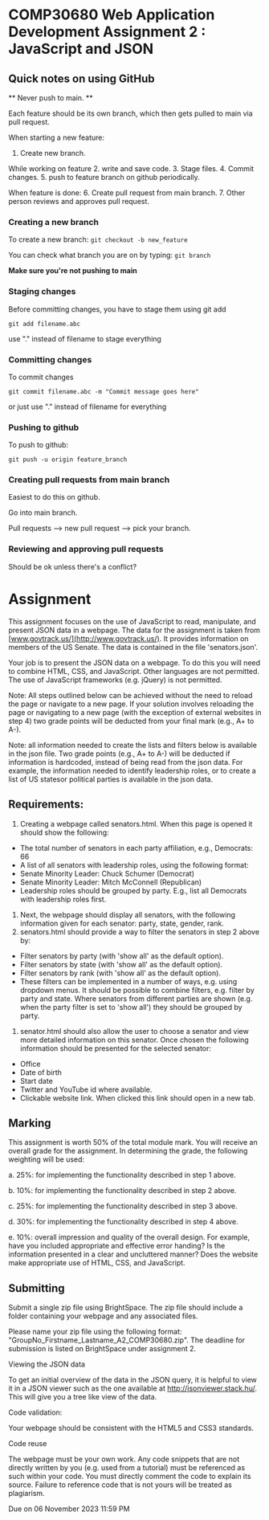 # COMP30680 Web Application Development Assignment 2 : JavaScript and JSON

## Quick notes on using GitHub


** Never push to main. ** 

Each feature should be its own branch, which then gets pulled to main via pull request.

When starting a new feature:
1. Create new branch.

While working on feature
2. write and save code.
3. Stage files.
4. Commit changes. 
5. push to feature branch on github periodically.

When feature is done:
6. Create pull request from main branch.
7. Other person reviews and approves pull request.


### Creating a new branch

To create a new branch:
```git checkout -b new_feature```

You can check what branch you are on by typing:
```git branch```

**Make sure you're not pushing to main**

### Staging changes

Before committing changes, you have to stage them using git add

```git add filename.abc```

use "." instead of filename to stage everything

### Committing changes

To commit changes

```git commit filename.abc -m "Commit message goes here" ```

or just use "." instead of filename for everything

### Pushing to github

To push to github:

```git push -u origin feature_branch```

### Creating pull requests from main branch

Easiest to do this on github.

Go into main branch.

Pull requests --> new pull request --> pick your branch.

### Reviewing and approving pull requests

Should be ok unless there's a conflict?


# Assignment

This assignment focuses on the use of JavaScript to read, manipulate, and present JSON data in a webpage.  The data for the assignment is taken from [www.govtrack.us/](http://www.govtrack.us/). It provides information on members of the US  Senate. The data is contained in the file 'senators.json'.

Your job is to present the JSON data on a webpage. To do this you will need to combine HTML, CSS, and JavaScript. Other languages are not permitted. The use of JavaScript frameworks (e.g. jQuery) is not  permitted.

Note: All steps outlined below can be achieved without the need to reload the page or navigate to a new  page. If your solution involves reloading the page or navigating to a new page (with the exception of  external websites in step 4) two grade points will be deducted from your final mark (e.g., A+ to A-).

Note: all information needed to create the lists and filters below is available in the json file. Two grade points  (e.g., A+ to A-) will be deducted if information is hardcoded, instead of being read from the json data. For example, the information needed to identify leadership roles, or to create a list of US statesor political parties is available in the json data.

## Requirements:

1. Creating a webpage called senators.html. When this page is opened it should show the following:
- The total number of senators in each party affiliation, e.g., Democrats: 66
- A list of all senators with leadership roles, using the following format:
- Senate Minority Leader: Chuck Schumer (Democrat)
- Senate Minority Leader: Mitch McConnell (Republican)
- Leadership roles should be grouped by party. E.g., list all Democrats with leadership roles first.
1. Next, the webpage should display all senators, with the following information given for each senator: party, state, gender, rank.
2. senators.html should provide a way to filter the senators in step 2 above by:
- Filter senators by party (with 'show all' as the default option).
- Filter senators by state (with 'show all' as the default option).
- Filter senators by rank (with 'show all' as the default option).
- These filters can be implemented in a number of ways, e.g. using dropdown menus. It should be possible to combine filters, e.g. filter by party and state. Where senators from different parties are shown (e.g. when the party filter is set to 'show all') they should be grouped by party.
1. senator.html should also allow the user to choose a senator and view more detailed information on this senator. Once chosen the following information should be presented for the selected senator:
- Office
- Date of birth
- Start date
- Twitter and YouTube id where available.
- Clickable website link. When clicked this link should open in a new tab.

## Marking

This assignment is worth 50% of the total module mark. You will receive an overall grade for the assignment. In determining the grade, the following weighting will be used:

a. 25%: for implementing the functionality described in step 1 above.

b. 10%: for implementing the functionality described in step 2 above.

c. 25%: for implementing the functionality described in step 3 above.

d. 30%: for implementing the functionality described in step 4 above.

e. 10%: overall impression and quality of the overall design. For example, have you included appropriate and effective error handing? Is the information presented in a clear and uncluttered manner? Does  the website make appropriate use of HTML, CSS, and JavaScript.

## Submitting

Submit a single zip file using BrightSpace. The zip file should include a folder containing your webpage and any associated files.

Please name your zip file using the following format: "GroupNo_Firstname_Lastname_A2_COMP30680.zip". The deadline for submission is listed on BrightSpace under assignment 2.

Viewing the JSON data

To get an initial overview of the data in the JSON query, it is helpful to view it in a JSON viewer such as the  one available at http://jsonviewer.stack.hu/. This will give you a tree like view of the data.

Code validation:

Your webpage should be consistent with the HTML5 and CSS3 standards.

Code reuse

The webpage must be your own work. Any code snippets that are not directly written by you (e.g. used from  a tutorial) must be referenced as such within your code. You must directly comment the code to explain its source. Failure to reference code that is not yours will be treated as plagiarism.

Due on 06 November 2023 11:59 PM




